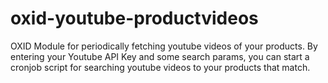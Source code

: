 # oxid-youtube-productvideos
OXID Module for periodically fetching youtube videos of your products. By entering your Youtube API Key and some search params, you can start a cronjob script for searching youtube videos to your products that match. 
